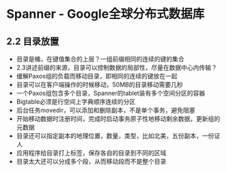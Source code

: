 # Spanner - Google全球分布式数据库

## 2.2 目录放置
- 目录是桶，在键值集合的上层？一组前缀相同的连续的键的集合
- 2.3讲述前缀的来源，目录可以控制数据的局部性，尽量在数据中心内传输？
- 缓解Paxos组的负载而移动目录，即相同的连续的键放在一起
- 目录可以在客户端操作的时候移动，50MB的目录移动需要几秒
- 一个Paxos组包含多个目录，Spanner的tablet装有多个空间分区的容器
- Bigtable必须是行空间上字典顺序连续的分区
- 后台任务movedir，可以添加和删除副本，不是单个事务，避免阻塞
- 开始移动数据时注册时间，完成时启动事务原子性地移动剩余数据，更新组的元数据
- 目录还可以指定副本的地理位置，数量，类型，比如北美，五份副本，一份证人
- 应用程序给目录打上标签，保存各自的目录到不同的区域
- 目录太大还可以分成多个段，从而移动段而不是整个目录
